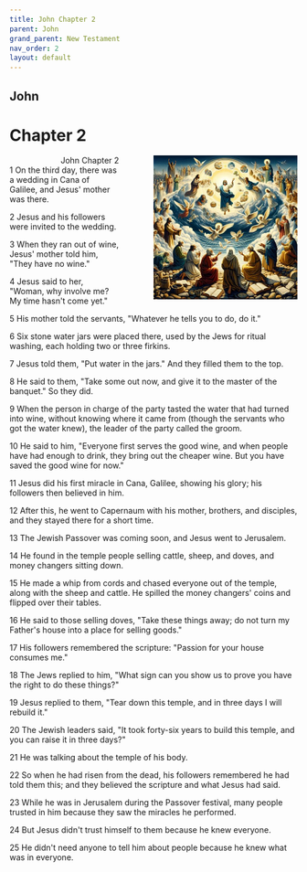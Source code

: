 ```yaml
---
title: John Chapter 2
parent: John
grand_parent: New Testament
nav_order: 2
layout: default
---
```


## John

# Chapter 2

<div style="clear: both; text-align: right;">
    <img src="/assets/Image/John/500/2.jpg" alt="John Chapter 2" class="chapter-image" style="max-width: 50%; height: auto; float: right; margin: 0 0 10px 10px; padding-left: 10%;">
    <figcaption style="font-size: 14px;">John Chapter 2</figcaption>
</div>
1 On the third day, there was a wedding in Cana of Galilee, and Jesus' mother was there.

2 Jesus and his followers were invited to the wedding.

3 When they ran out of wine, Jesus' mother told him, "They have no wine."

4 Jesus said to her, "Woman, why involve me? My time hasn't come yet."

5 His mother told the servants, "Whatever he tells you to do, do it."

6 Six stone water jars were placed there, used by the Jews for ritual washing, each holding two or three firkins.

7 Jesus told them, "Put water in the jars." And they filled them to the top.

8 He said to them, "Take some out now, and give it to the master of the banquet." So they did.

9 When the person in charge of the party tasted the water that had turned into wine, without knowing where it came from (though the servants who got the water knew), the leader of the party called the groom.

10 He said to him, "Everyone first serves the good wine, and when people have had enough to drink, they bring out the cheaper wine. But you have saved the good wine for now."

11 Jesus did his first miracle in Cana, Galilee, showing his glory; his followers then believed in him.

12 After this, he went to Capernaum with his mother, brothers, and disciples, and they stayed there for a short time.

13 The Jewish Passover was coming soon, and Jesus went to Jerusalem.

14 He found in the temple people selling cattle, sheep, and doves, and money changers sitting down.

15 He made a whip from cords and chased everyone out of the temple, along with the sheep and cattle. He spilled the money changers' coins and flipped over their tables.

16 He said to those selling doves, "Take these things away; do not turn my Father's house into a place for selling goods."

17 His followers remembered the scripture: "Passion for your house consumes me."

18 The Jews replied to him, "What sign can you show us to prove you have the right to do these things?"

19 Jesus replied to them, "Tear down this temple, and in three days I will rebuild it."

20 The Jewish leaders said, "It took forty-six years to build this temple, and you can raise it in three days?"

21 He was talking about the temple of his body.

22 So when he had risen from the dead, his followers remembered he had told them this; and they believed the scripture and what Jesus had said.

23 While he was in Jerusalem during the Passover festival, many people trusted in him because they saw the miracles he performed.

24 But Jesus didn't trust himself to them because he knew everyone.

25 He didn't need anyone to tell him about people because he knew what was in everyone.


